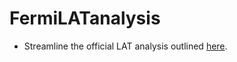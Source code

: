 # FermiLATanalysis
* Streamline the official LAT analysis outlined [here](https://fermi.gsfc.nasa.gov/ssc/data/analysis/scitools/python_tutorial.html). 
